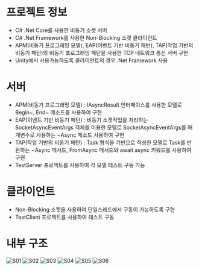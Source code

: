# 프로젝트 정보  
- C# .Net Core를 사용한 비동기 소켓 서버
- C# .Net Framework를 사용한 Non-Blocking 소켓 클라이언트
- APM(비동기 프로그래밍 모델), EAP(이벤트 기반 비동기 패턴), TAP(작업 기반의 비동기 패턴)의 비동기 프로그래밍 패턴을 사용한 TCP 네트워크 통신 서버 구현
- Unity에서 사용가능하도록 클라이언트의 경우 .Net Framework 사용
  
# 서버
- APM(비동기 프로그래밍 모델) : IAsyncResult 인터페이스를 사용한 모델로 Begin~, End~ 메소드를 사용하여 구현
- EAP(이벤트 기반 비동기 패턴) : 비동기 소켓작업을 처리하는 SocketAsyncEventArgs 객체를 이용한 모델로 SocketAsyncEventArgs를 매개변수로 사용하는 ~Async 메소드 사용하여 구현
- TAP(작업 기반의 비동기 패턴) : Task 형식을 기반으로 작성한 모델로 Task를 반환하는 ~Async 메서드, FromAsync 메서드와 await async 키워드를 사용하여 구현
- TestServer 프로젝트를 사용하여 각 모델 테스트 구동 가능
  
# 클라이언트
- Non-Blocking 소켓을 사용하여 단일스레드에서 구동이 가능하도록 구현
- TestClient 프로젝트를 사용하여 테스트 구동 

# 내부 구조
![S01](https://user-images.githubusercontent.com/100393621/201567638-a7cc2bf5-0404-4366-a82f-4903eaf94eb5.PNG)
![S02](https://user-images.githubusercontent.com/100393621/201567641-3841e935-97b9-4b80-af64-d50a5c5cc141.PNG)
![S03](https://user-images.githubusercontent.com/100393621/201567661-6cf436e3-608a-45da-b449-383bfddcef37.PNG)
![S04](https://user-images.githubusercontent.com/100393621/201567668-a0ac80b4-9b65-41bb-92da-5fd17c7e8b8d.PNG)
![S05](https://user-images.githubusercontent.com/100393621/201567672-31546865-0ecf-420c-8c45-3e872eb96328.PNG)
![S06](https://user-images.githubusercontent.com/100393621/201567675-6bd63cff-33b8-4083-844b-d10c18c67570.PNG)
